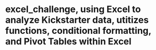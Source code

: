 # excel_challenge, using Excel to analyze Kickstarter data, utitizes functions, conditional formatting, and Pivot Tables within Excel
